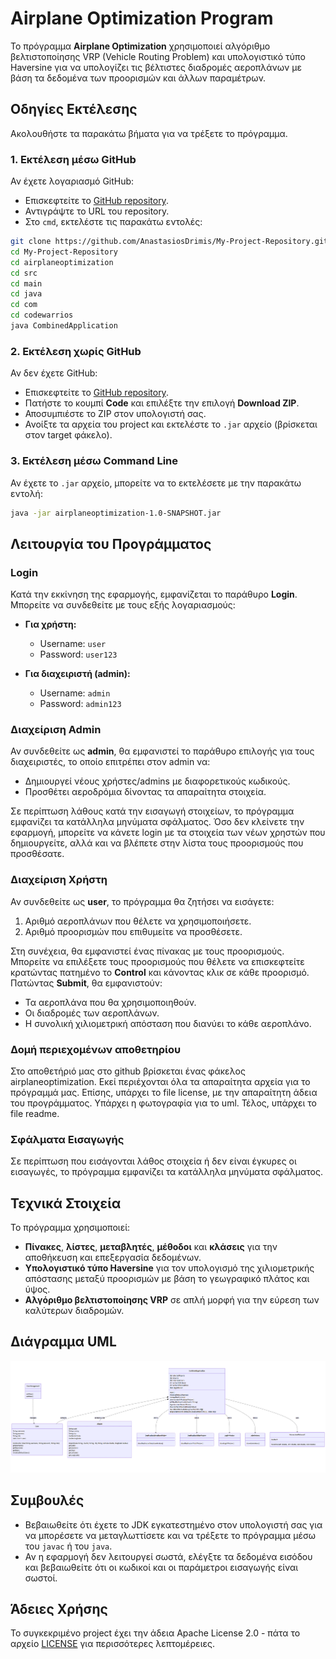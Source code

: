 # Airplane Optimization Program

Το πρόγραμμα **Airplane Optimization** χρησιμοποιεί αλγόριθμο βελτιστοποίησης VRP (Vehicle Routing Problem) και υπολογιστικό τύπο Haversine για να υπολογίζει τις βέλτιστες διαδρομές αεροπλάνων με βάση τα δεδομένα των προορισμών και άλλων παραμέτρων.

## Οδηγίες Εκτέλεσης

Ακολουθήστε τα παρακάτω βήματα για να τρέξετε το πρόγραμμα.

### 1. Εκτέλεση μέσω GitHub

Αν έχετε λογαριασμό GitHub:
- Επισκεφτείτε το [GitHub repository](https://github.com/AnastasiosDrimis/My-Project-Repository).
- Αντιγράψτε το URL του repository.
- Στο `cmd`, εκτελέστε τις παρακάτω εντολές:

```bash
git clone https://github.com/AnastasiosDrimis/My-Project-Repository.git
cd My-Project-Repository
cd airplaneoptimization
cd src
cd main
cd java
cd com
cd codewarrios
java CombinedApplication
 ```


### 2. Εκτέλεση χωρίς GitHub

Αν δεν έχετε GitHub:
- Επισκεφτείτε το [GitHub repository](https://github.com/AnastasiosDrimis/My-Project-Repository).
- Πατήστε το κουμπί **Code** και επιλέξτε την επιλογή **Download ZIP**.
- Αποσυμπιέστε το ZIP στον υπολογιστή σας.
- Ανοίξτε τα αρχεία του project και εκτελέστε το `.jar` αρχείο (βρίσκεται στον target φάκελο).

### 3. Εκτέλεση μέσω Command Line

Αν έχετε το `.jar` αρχείο, μπορείτε να το εκτελέσετε με την παρακάτω εντολή:

```bash
java -jar airplaneoptimization-1.0-SNAPSHOT.jar
 ```

## Λειτουργία του Προγράμματος

### Login

Κατά την εκκίνηση της εφαρμογής, εμφανίζεται το παράθυρο **Login**. Μπορείτε να συνδεθείτε με τους εξής λογαριασμούς:
- **Για χρήστη:**
  - Username: `user`
  - Password: `user123`
  
- **Για διαχειριστή (admin):**
  - Username: `admin`
  - Password: `admin123`

### Διαχείριση Admin

Αν συνδεθείτε ως **admin**, θα εμφανιστεί το παράθυρο επιλογής για τους διαχειριστές, το οποίο επιτρέπει στον admin να:
- Δημιουργεί νέους χρήστες/admins με διαφορετικούς κωδικούς.
- Προσθέτει αεροδρόμια δίνοντας τα απαραίτητα στοιχεία.

Σε περίπτωση λάθους κατά την εισαγωγή στοιχείων, το πρόγραμμα εμφανίζει τα κατάλληλα μηνύματα σφάλματος.
Όσο δεν κλείνετε την εφαρμογή, μπορείτε να κάνετε login με τα στοιχεία των νέων χρηστών που δημιουργείτε, αλλά και να βλέπετε στην λίστα τους προορισμούς που προσθέσατε.

### Διαχείριση Χρήστη

Αν συνδεθείτε ως **user**, το πρόγραμμα θα ζητήσει να εισάγετε:
1. Αριθμό αεροπλάνων που θέλετε να χρησιμοποιήσετε.
2. Αριθμό προορισμών που επιθυμείτε να προσθέσετε.

Στη συνέχεια, θα εμφανιστεί ένας πίνακας με τους προορισμούς. Μπορείτε να επιλέξετε τους προορισμούς που θέλετε να επισκεφτείτε κρατώντας πατημένο το **Control** και κάνοντας κλικ σε κάθε προορισμό. Πατώντας **Submit**, θα εμφανιστούν:
- Τα αεροπλάνα που θα χρησιμοποιηθούν.
- Οι διαδρομές των αεροπλάνων.
- Η συνολική χιλιομετρική απόσταση που διανύει το κάθε αεροπλάνο.

### Δομή περιεχομένων αποθετηρίου

Στο αποθετήριό μας στο github βρίσκεται ένας φάκελος airplaneoptimization. Εκεί περιέχονται όλα τα απαραίτητα αρχεία για το πρόγραμμά μας.
Επίσης, υπάρχει το file license, με την απαραίτητη άδεια του προγράμματος.
Υπάρχει η φωτογραφία για το uml.
Τέλος, υπάρχει το file readme.

### Σφάλματα Εισαγωγής

Σε περίπτωση που εισάγονται λάθος στοιχεία ή δεν είναι έγκυρες οι εισαγωγές, το πρόγραμμα εμφανίζει τα κατάλληλα μηνύματα σφάλματος.

## Τεχνικά Στοιχεία

Το πρόγραμμα χρησιμοποιεί:
- **Πίνακες**, **λίστες**, **μεταβλητές**, **μέθοδοι** και **κλάσεις** για την αποθήκευση και επεξεργασία δεδομένων.
- **Υπολογιστικό τύπο Haversine** για τον υπολογισμό της χιλιομετρικής απόστασης μεταξύ προορισμών με βάση το γεωγραφικό πλάτος και ύψος.
- **Αλγόριθμο βελτιστοποίησης VRP** σε απλή μορφή για την εύρεση των καλύτερων διαδρομών.

## Διάγραμμα UML

![UML Airplane Optimization](umlairplaneoptimization.png)

## Συμβουλές

- Βεβαιωθείτε ότι έχετε το JDK εγκατεστημένο στον υπολογιστή σας για να μπορέσετε να μεταγλωττίσετε και να τρέξετε το πρόγραμμα μέσω του `javac` ή του `java`.
- Αν η εφαρμογή δεν λειτουργεί σωστά, ελέγξτε τα δεδομένα εισόδου και βεβαιωθείτε ότι οι κωδικοί και οι παράμετροι εισαγωγής είναι σωστοί.

## Άδειες Χρήσης

Το συγκεκριμένο project έχει την άδεια Apache License 2.0 - πάτα το αρχείο [LICENSE](LICENSE) για περισσότερες λεπτομέρειες.


